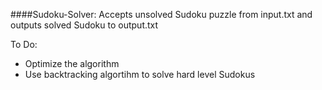 ####Sudoku-Solver:
Accepts unsolved Sudoku puzzle from input.txt and outputs solved Sudoku to output.txt

To Do: 
- Optimize the algorithm
- Use backtracking algortihm to solve hard level Sudokus
